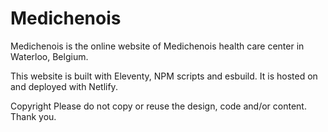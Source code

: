 # Medichenois
Medichenois is the online website of Medichenois health care center in Waterloo, Belgium.

This website is built with Eleventy, NPM scripts and esbuild. It is hosted on and deployed with Netlify.

Copyright
Please do not copy or reuse the design, code and/or content. Thank you.
